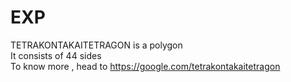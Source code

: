 # EXP
TETRAKONTAKAITETRAGON is a polygon
<br>It consists of 44 sides</br>
To know more , head to https://google.com/tetrakontakaitetragon
